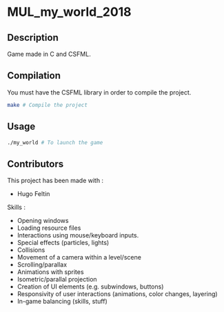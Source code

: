 # MUL_my_world_2018

## Description

Game made in C and CSFML.

## Compilation

You must have the CSFML library in order to compile the project.

```bash
make # Compile the project
```

## Usage

```bash
./my_world # To launch the game
```

## Contributors

This project has been made with :
- Hugo Feltin

Skills :
- Opening windows
- Loading resource files
- Interactions using mouse/keyboard inputs.
- Special effects (particles, lights)
- Collisions
- Movement of a camera within a level/scene
- Scrolling/parallax
- Animations with sprites
- Isometric/parallal projection
- Creation of UI elements (e.g. subwindows, buttons)
- Responsivity of user interactions (animations, color changes, layering)
- In-game balancing (skills, stuff)
